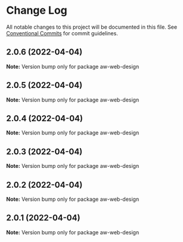 # Change Log

All notable changes to this project will be documented in this file.
See [Conventional Commits](https://conventionalcommits.org) for commit guidelines.

## 2.0.6 (2022-04-04)

**Note:** Version bump only for package aw-web-design





## 2.0.5 (2022-04-04)

**Note:** Version bump only for package aw-web-design





## 2.0.4 (2022-04-04)

**Note:** Version bump only for package aw-web-design





## 2.0.3 (2022-04-04)

**Note:** Version bump only for package aw-web-design





## 2.0.2 (2022-04-04)

**Note:** Version bump only for package aw-web-design





## 2.0.1 (2022-04-04)

**Note:** Version bump only for package aw-web-design
